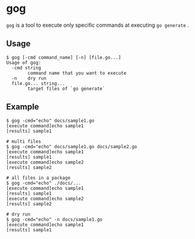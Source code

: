 # gog

`gog` is a tool to execute only specific commands at executing `go generate` .

## Usage

```
$ gog [-cmd command_name] [-n] [file.go...]
Usage of gog:
  -cmd string
        command name that you want to execute
  -n    dry run
  file.go... string...
        target files of `go generate`
```

## Example

```
$ gog -cmd="echo" docs/sample1.go
[execute command]echo sample1
[results] sample1

# multi files
$ gog -cmd="echo" docs/sample1.go docs/sample2.go
[execute command]echo sample1
[results] sample1
[execute command]echo sample2
[results] sample2

# all files in a package
$ gog -cmd="echo" ./docs/...
[execute command]echo sample1
[results] sample1
[execute command]echo sample2
[results] sample2

# dry run
$ gog -cmd="echo" -n docs/sample1.go
[execute command]echo sample1
[results] sample1
```

